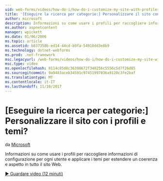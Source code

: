```yaml
---
uid: web-forms/videos/how-do-i/how-do-i-customize-my-site-with-profiles-and-themes
title: '[Eseguire la ricerca per categorie:] Personalizzare il sito con i profili e temi? | Microsoft Docs'
author: microsoft
description: Informazioni su come usare i profili per raccogliere informazioni di configurazione per ogni utente e applicare i temi per estendere un coerenza e aspetto in tutto il sito Web.
ms.author: aspnetcontent
manager: wpickett
ms.date: 01/06/2006
ms.topic: article
ms.assetid: b837358b-ed14-44cd-b9fa-54910dd3e8b9
ms.technology: dotnet-webforms
ms.prod: .net-framework
msc.legacyurl: /web-forms/videos/how-do-i/how-do-i-customize-my-site-with-profiles-and-themes
msc.type: video
ms.openlocfilehash: 8114c05d8c36398672f348256c5556c5d7f26d85
ms.sourcegitcommit: 9a9483aceb34591c97451997036a9120c3fe2baf
ms.translationtype: MT
ms.contentlocale: it-IT
ms.lasthandoff: 11/10/2017
---
```

<a name="how-do-i-customize-my-site-with-profiles-and-themes"></a>[Eseguire la ricerca per categorie:] Personalizzare il sito con i profili e temi?
====================
da [Microsoft](https://github.com/microsoft)

Informazioni su come usare i profili per raccogliere informazioni di configurazione per ogni utente e applicare i temi per estendere un coerenza e aspetto in tutto il sito Web.

[&#9654; Guardare video (12 minuti)](https://channel9.msdn.com/Blogs/ASP-NET-Site-Videos/how-do-i-customize-my-site-with-profiles-and-themes)
